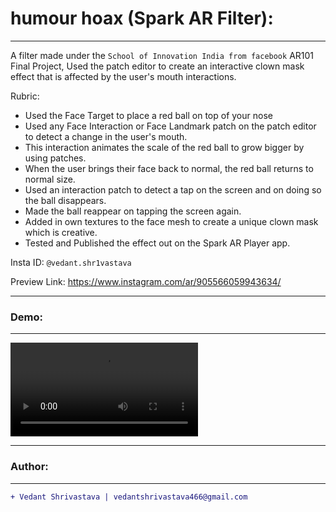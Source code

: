 # humour hoax (Spark AR Filter):
____________________________________________________________________________________________________________________________________
A filter made under the `School of Innovation India from facebook` AR101 Final Project,  Used the patch editor to create an interactive clown mask effect that is affected by the user's mouth interactions.

Rubric:

- Used the Face Target to place a red ball on top of your nose
- Used any Face Interaction or Face Landmark patch on the patch editor to detect a change in the user's mouth.
- This interaction animates the scale of the red ball to grow bigger by using patches.
- When the user brings their face back to normal, the red ball returns to normal size.
- Used an interaction patch to detect a tap on the screen and on doing so the ball disappears.
- Made the ball reappear on tapping the screen again.
- Added in own textures to the face mesh to create a unique clown mask which is creative.
- Tested and Published the effect out on the Spark AR Player app.

Insta ID: `@vedant.shr1vastava`

Preview Link:
https://www.instagram.com/ar/905566059943634/
___________________________________________________________________________________________________________________________________
### Demo:
___________________________________________________________________________________________________________________________________
![Demo](https://github.com/Vedant-S/humour-hoax-spark-ar/blob/master/humour-hoax-demo.mp4)
___________________________________________________________________________________________________________________________________
### Author:
----------------------------------
```diff
+ Vedant Shrivastava | vedantshrivastava466@gmail.com
````
